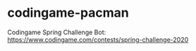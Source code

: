# codingame-pacman
Codingame Spring Challenge Bot: https://www.codingame.com/contests/spring-challenge-2020
